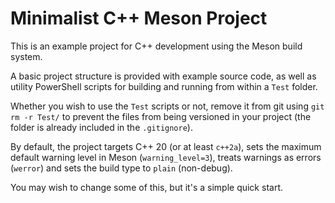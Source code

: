 # Minimalist C++ Meson Project

This is an example project for C++ development using the Meson build system.

A basic project structure is provided with example source code, as well as
utility PowerShell scripts for building and running from within a `Test` folder.

Whether you wish to use the `Test` scripts or not, remove it from git using
`git rm -r Test/` to prevent the files from being versioned in your project
(the folder is already included in the `.gitignore`).

By default, the project targets C++ 20 (or at least `c++2a`), sets the maximum
default warning level in Meson (`warning_level=3`), treats warnings as errors
(`werror`) and sets the build type to `plain` (non-debug).

You may wish to change some of this, but it's a simple quick start.
